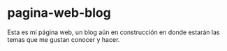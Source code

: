 # pagina-web-blog
Esta es mi página web, un blog aún en construcción en donde estarán las temas que me gustan conocer y hacer. 
